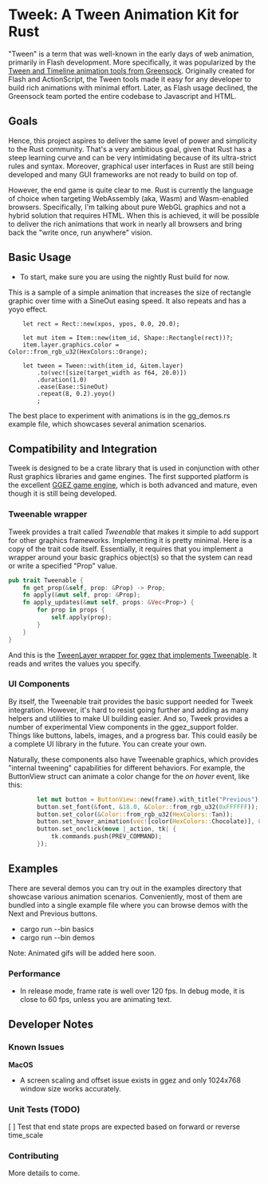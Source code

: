 # Tweek: A Tween Animation Kit for Rust

"Tween" is a term that was well-known in the early days of web animation, primarily in Flash development. More specifically, it was popularized by the [Tween and Timeline animation tools from Greensock](https://greensock.com/docs). Originally created for Flash and ActionScript, the Tween tools made it easy for any developer to build rich animations with minimal effort. Later, as Flash usage declined, the Greensock team ported the entire codebase to Javascript and HTML.


## Goals

Hence, this project aspires to deliver the same level of power and simplicity to the Rust community. That's a very ambitious goal, given that Rust has a steep learning curve and can be very intimidating because of its ultra-strict rules and syntax. Moreover, graphical user interfaces in Rust are still being developed and many GUI frameworks are not ready to build on top of.

However, the end game is quite clear to me. Rust is currently the language of choice when targeting WebAssembly (aka, Wasm) and Wasm-enabled browsers. Specifically, I'm talking about pure WebGL graphics and not a hybrid solution that requires HTML. When this is achieved, it will be possible to deliver the rich animations that work in nearly all browsers and bring back the "write once, run anywhere" vision.

## Basic Usage

* To start, make sure you are using the nightly Rust build for now. 

This is a sample of a simple animation that increases the size of rectangle graphic over time with a SineOut easing speed. It also repeats and has a yoyo effect. 

```
    let rect = Rect::new(xpos, ypos, 0.0, 20.0);

    let mut item = Item::new(item_id, Shape::Rectangle(rect))?;
    item.layer.graphics.color = Color::from_rgb_u32(HexColors::Orange);

    let tween = Tween::with(item_id, &item.layer)
        .to(vec![size(target_width as f64, 20.0)])
        .duration(1.0)
        .ease(Ease::SineOut)
        .repeat(8, 0.2).yoyo()
        ;
```

The best place to experiment with animations is in the gg_demos.rs example file, which showcases several animation scenarios.

## Compatibility and Integration
Tweek is designed to be a crate library that is used in conjunction with other Rust graphics libraries and game engines. The first supported platform is the excellent [GGEZ game engine](https://ggez.rs/), which is both advanced and mature, even though it is still being developed.


### Tweenable wrapper
Tweek provides a trait called *Tweenable* that makes it simple to add support for other graphics frameworks. Implementing it is pretty minimal. Here is a copy of the trait code itself. Essentially, it requires that you implement a wrapper around your basic graphics object(s) so that the system can read or write a specified "Prop" value.

```rust
pub trait Tweenable {
    fn get_prop(&self, prop: &Prop) -> Prop;
    fn apply(&mut self, prop: &Prop);
    fn apply_updates(&mut self, props: &Vec<Prop>) {
        for prop in props {
            self.apply(prop);
        }
    }
}
```

And this is the [TweenLayer wrapper for ggez that implements Tweenable](https://github.com/wasm-network/tweek-rust/blob/master/src/ggez_support/layer.rs). It reads and writes the values you specify.


### UI Components

By itself, the Tweenable trait provides the basic support needed for Tweek integration. However, it's hard to resist going further and adding as many helpers and utilities to make UI building easier. And so, Tweek provides a number of experimental View components in the ggez_support folder. Things like buttons, labels, images, and a progress bar. This could easily be a complete UI library in the future. You can create your own.

Naturally, these components also have Tweenable graphics, which provides "internal tweening" capabilities for different behaviors. For example, the ButtonView struct can animate a color change for the *on hover* event, like this:

```rust
        let mut button = ButtonView::new(frame).with_title("Previous");
        button.set_font(&font, &18.0, &Color::from_rgb_u32(0xFFFFFF));
        button.set_color(&Color::from_rgb_u32(HexColors::Tan));
        button.set_hover_animation(vec![color(HexColors::Chocolate)], 0.1);
        button.set_onclick(move |_action, tk| {
            tk.commands.push(PREV_COMMAND);
        });
```


## Examples
There are several demos you can try out in the examples directory that showcase various animation scenarios. Conveniently, most of them are bundled into a single example file where you can browse demos with the Next and Previous buttons.

* cargo run --bin basics
* cargo run --bin demos

Note: Animated gifs will be added here soon.



### Performance

* In release mode, frame rate is well over 120 fps. In debug mode, it is close to 60 fps, unless you are animating text.



## Developer Notes


### Known Issues

**MacOS**

* A screen scaling and offset issue exists in ggez and only 1024x768 window size works accurately.

### Unit Tests (TODO)

[ ] Test that end state props are expected based on forward or reverse time_scale

### Contributing

More details to come.